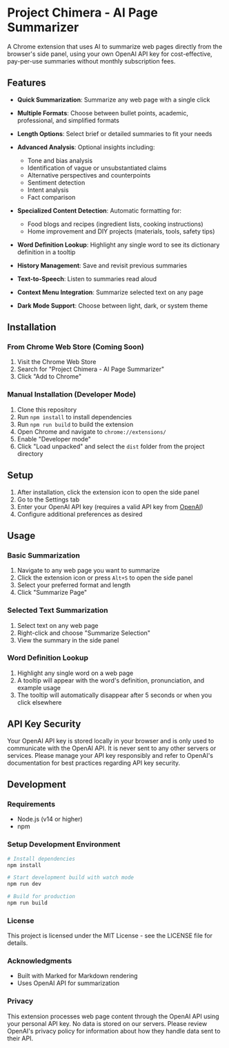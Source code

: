 # Project Chimera - AI Page Summarizer

A Chrome extension that uses AI to summarize web pages directly from the
browser's side panel, using your own OpenAI API key for cost-effective,
pay-per-use summaries without monthly subscription fees.

## Features

- **Quick Summarization**: Summarize any web page with a single click
- **Multiple Formats**: Choose between bullet points, academic, professional,
  and simplified formats
- **Length Options**: Select brief or detailed summaries to fit your needs
- **Advanced Analysis**: Optional insights including:
  - Tone and bias analysis
  - Identification of vague or unsubstantiated claims
  - Alternative perspectives and counterpoints
  - Sentiment detection
  - Intent analysis
  - Fact comparison
- **Specialized Content Detection**: Automatic formatting for:
  - Food blogs and recipes (ingredient lists, cooking instructions)
  - Home improvement and DIY projects (materials, tools, safety tips)

- **Word Definition Lookup**: Highlight any single word to see its dictionary
  definition in a tooltip
- **History Management**: Save and revisit previous summaries
- **Text-to-Speech**: Listen to summaries read aloud
- **Context Menu Integration**: Summarize selected text on any page
- **Dark Mode Support**: Choose between light, dark, or system theme

## Installation

### From Chrome Web Store (Coming Soon)

1. Visit the Chrome Web Store
2. Search for "Project Chimera - AI Page Summarizer"
3. Click "Add to Chrome"

### Manual Installation (Developer Mode)

1. Clone this repository
2. Run `npm install` to install dependencies
3. Run `npm run build` to build the extension
4. Open Chrome and navigate to `chrome://extensions/`
5. Enable "Developer mode"
6. Click "Load unpacked" and select the `dist` folder from the project directory

## Setup

1. After installation, click the extension icon to open the side panel
2. Go to the Settings tab
3. Enter your OpenAI API key (requires a valid API key from
   [OpenAI](https://platform.openai.com/))
4. Configure additional preferences as desired

## Usage

### Basic Summarization

1. Navigate to any web page you want to summarize
2. Click the extension icon or press `Alt+S` to open the side panel
3. Select your preferred format and length
4. Click "Summarize Page"

### Selected Text Summarization

1. Select text on any web page
2. Right-click and choose "Summarize Selection"
3. View the summary in the side panel

### Word Definition Lookup

1. Highlight any single word on a web page
2. A tooltip will appear with the word's definition, pronunciation, and example
   usage
3. The tooltip will automatically disappear after 5 seconds or when you click
   elsewhere

## API Key Security

Your OpenAI API key is stored locally in your browser and is only used to
communicate with the OpenAI API. It is never sent to any other servers or
services. Please manage your API key responsibly and refer to OpenAI's
documentation for best practices regarding API key security.

## Development

### Requirements

- Node.js (v14 or higher)
- npm

### Setup Development Environment

```bash
# Install dependencies
npm install

# Start development build with watch mode
npm run dev

# Build for production
npm run build
```

### License

This project is licensed under the MIT License - see the LICENSE file for
details.

### Acknowledgments

- Built with Marked for Markdown rendering
- Uses OpenAI API for summarization

### Privacy

This extension processes web page content through the OpenAI API using your
personal API key. No data is stored on our servers. Please review OpenAI's
privacy policy for information about how they handle data sent to their API.
